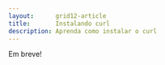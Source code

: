 ```yaml
---
layout:      grid12-article
title:       Instalando curl
description: Aprenda como instalar o curl
---
```



Em breve!
